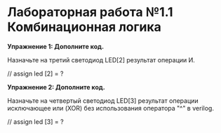 # Лабораторная работа №1.1 Комбинационная логика

**Упражнение 1: Дополните код.**

Назначьте на третий светодиод LED[2] результат операции И.

// assign led [2] = ?

**Упражнение 2: Дополните код.**

Назначьте на четвертый светодиод LED[3] результат операции исключающее или (XOR) без использования оператора "^" в verilog.

// assign led [3] = ?